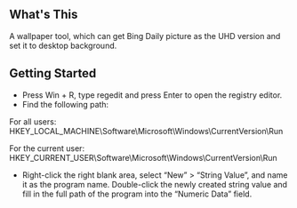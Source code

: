 ## What's This
A wallpaper tool, which can get Bing Daily picture as the UHD version and set it to desktop background.

## Getting Started
- Press Win + R, type regedit and press Enter to open the registry editor.
- Find the following path:

For all users:
HKEY_LOCAL_MACHINE\Software\Microsoft\Windows\CurrentVersion\Run

For the current user:
HKEY_CURRENT_USER\Software\Microsoft\Windows\CurrentVersion\Run

- Right-click the right blank area, select “New” > “String Value”, and name it as the program name.
Double-click the newly created string value and fill in the full path of the program into the “Numeric Data” field.